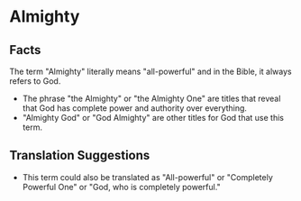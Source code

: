 # Almighty

## Facts

The term "Almighty" literally means "all-powerful" and in the Bible, it always refers to God.

* The phrase "the Almighty" or "the Almighty One" are titles that reveal that God has complete power and authority over everything.
* "Almighty God" or "God Almighty" are other titles for God that use this term.


## Translation Suggestions



* This term could also be translated as "All-powerful" or "Completely Powerful One" or "God, who is completely powerful."